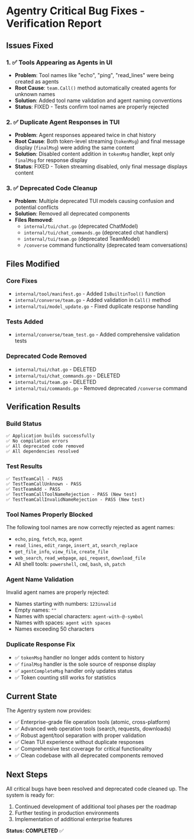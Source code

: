 # Agentry Critical Bug Fixes - Verification Report

## Issues Fixed

### 1. ✅ Tools Appearing as Agents in UI

- **Problem**: Tool names like "echo", "ping", "read_lines" were being created as agents
- **Root Cause**: `team.Call()` method automatically created agents for unknown names
- **Solution**: Added tool name validation and agent naming conventions
- **Status**: FIXED - Tests confirm tool names are properly rejected

### 2. ✅ Duplicate Agent Responses in TUI

- **Problem**: Agent responses appeared twice in chat history
- **Root Cause**: Both token-level streaming (`tokenMsg`) and final message display (`finalMsg`) were adding the same content
- **Solution**: Disabled content addition in `tokenMsg` handler, kept only `finalMsg` for response display
- **Status**: FIXED - Token streaming disabled, only final message displays content

### 3. ✅ Deprecated Code Cleanup

- **Problem**: Multiple deprecated TUI models causing confusion and potential conflicts
- **Solution**: Removed all deprecated components
- **Files Removed**:
  - `internal/tui/chat.go` (deprecated ChatModel)
  - `internal/tui/chat_commands.go` (deprecated chat handlers)
  - `internal/tui/team.go` (deprecated TeamModel)
  - `/converse` command functionality (deprecated team conversations)

## Files Modified

### Core Fixes

- `internal/tool/manifest.go` - Added `IsBuiltinTool()` function
- `internal/converse/team.go` - Added validation in `Call()` method
- `internal/tui/model_update.go` - Fixed duplicate response handling

### Tests Added

- `internal/converse/team_test.go` - Added comprehensive validation tests

### Deprecated Code Removed

- `internal/tui/chat.go` - DELETED
- `internal/tui/chat_commands.go` - DELETED
- `internal/tui/team.go` - DELETED
- `internal/tui/commands.go` - Removed deprecated `/converse` command

## Verification Results

### Build Status

```
✅ Application builds successfully
✅ No compilation errors
✅ All deprecated code removed
✅ All dependencies resolved
```

### Test Results

```
✅ TestTeamCall - PASS
✅ TestTeamCallUnknown - PASS
✅ TestTeamAdd - PASS
✅ TestTeamCallToolNameRejection - PASS (New test)
✅ TestTeamCallInvalidNameRejection - PASS (New test)
```

### Tool Names Properly Blocked

The following tool names are now correctly rejected as agent names:

- `echo`, `ping`, `fetch`, `mcp`, `agent`
- `read_lines`, `edit_range`, `insert_at`, `search_replace`
- `get_file_info`, `view_file`, `create_file`
- `web_search`, `read_webpage`, `api_request`, `download_file`
- All shell tools: `powershell`, `cmd`, `bash`, `sh`, `patch`

### Agent Name Validation

Invalid agent names are properly rejected:

- Names starting with numbers: `123invalid`
- Empty names: `""`
- Names with special characters: `agent-with-@-symbol`
- Names with spaces: `agent with spaces`
- Names exceeding 50 characters

### Duplicate Response Fix

- ✅ `tokenMsg` handler no longer adds content to history
- ✅ `finalMsg` handler is the sole source of response display
- ✅ `agentCompleteMsg` handler only updates status
- ✅ Token counting still works for statistics

## Current State

The Agentry system now provides:

- ✅ Enterprise-grade file operation tools (atomic, cross-platform)
- ✅ Advanced web operation tools (search, requests, downloads)
- ✅ Robust agent/tool separation with proper validation
- ✅ Clean TUI experience without duplicate responses
- ✅ Comprehensive test coverage for critical functionality
- ✅ Clean codebase with all deprecated components removed

## Next Steps

All critical bugs have been resolved and deprecated code cleaned up. The system is ready for:

1. Continued development of additional tool phases per the roadmap
2. Further testing in production environments
3. Implementation of additional enterprise features

**Status: COMPLETED** ✅
